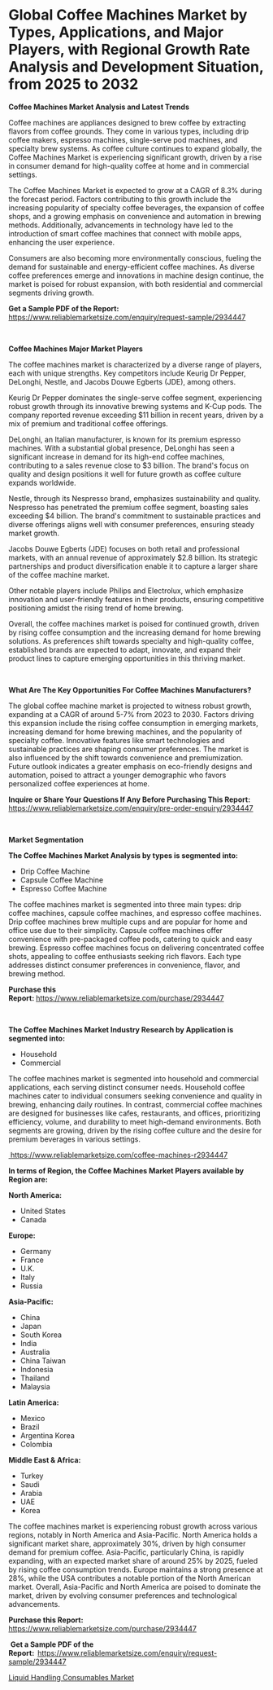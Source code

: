 <p><h1>Global Coffee Machines Market by Types, Applications, and Major Players, with Regional Growth Rate Analysis and Development Situation, from 2025 to 2032</h1></p><p><strong>Coffee Machines Market Analysis and Latest Trends</strong></p>
<p><p>Coffee machines are appliances designed to brew coffee by extracting flavors from coffee grounds. They come in various types, including drip coffee makers, espresso machines, single-serve pod machines, and specialty brew systems. As coffee culture continues to expand globally, the Coffee Machines Market is experiencing significant growth, driven by a rise in consumer demand for high-quality coffee at home and in commercial settings.</p><p>The Coffee Machines Market is expected to grow at a CAGR of 8.3% during the forecast period. Factors contributing to this growth include the increasing popularity of specialty coffee beverages, the expansion of coffee shops, and a growing emphasis on convenience and automation in brewing methods. Additionally, advancements in technology have led to the introduction of smart coffee machines that connect with mobile apps, enhancing the user experience. </p><p>Consumers are also becoming more environmentally conscious, fueling the demand for sustainable and energy-efficient coffee machines. As diverse coffee preferences emerge and innovations in machine design continue, the market is poised for robust expansion, with both residential and commercial segments driving growth.</p></p>
<p><strong>Get a Sample PDF of the Report:&nbsp;</strong> <a href="https://www.reliablemarketsize.com/enquiry/request-sample/2934447?utm_campaign=3099&utm_medium=2&utm_source=Github&utm_content=ia&utm_term=13032025&utm_id=coffee-machines">https://www.reliablemarketsize.com/enquiry/request-sample/2934447</a></p>
<p>&nbsp;</p>
<p><strong>Coffee Machines Major Market Players</strong></p>
<p><p>The coffee machines market is characterized by a diverse range of players, each with unique strengths. Key competitors include Keurig Dr Pepper, DeLonghi, Nestle, and Jacobs Douwe Egberts (JDE), among others.</p><p>Keurig Dr Pepper dominates the single-serve coffee segment, experiencing robust growth through its innovative brewing systems and K-Cup pods. The company reported revenue exceeding $11 billion in recent years, driven by a mix of premium and traditional coffee offerings.</p><p>DeLonghi, an Italian manufacturer, is known for its premium espresso machines. With a substantial global presence, DeLonghi has seen a significant increase in demand for its high-end coffee machines, contributing to a sales revenue close to $3 billion. The brand's focus on quality and design positions it well for future growth as coffee culture expands worldwide.</p><p>Nestle, through its Nespresso brand, emphasizes sustainability and quality. Nespresso has penetrated the premium coffee segment, boasting sales exceeding $4 billion. The brand's commitment to sustainable practices and diverse offerings aligns well with consumer preferences, ensuring steady market growth.</p><p>Jacobs Douwe Egberts (JDE) focuses on both retail and professional markets, with an annual revenue of approximately $2.8 billion. Its strategic partnerships and product diversification enable it to capture a larger share of the coffee machine market.</p><p>Other notable players include Philips and Electrolux, which emphasize innovation and user-friendly features in their products, ensuring competitive positioning amidst the rising trend of home brewing.</p><p>Overall, the coffee machines market is poised for continued growth, driven by rising coffee consumption and the increasing demand for home brewing solutions. As preferences shift towards specialty and high-quality coffee, established brands are expected to adapt, innovate, and expand their product lines to capture emerging opportunities in this thriving market.</p></p>
<p>&nbsp;</p>
<p><strong>What Are The Key Opportunities For Coffee Machines Manufacturers?</strong></p>
<p><p>The global coffee machine market is projected to witness robust growth, expanding at a CAGR of around 5-7% from 2023 to 2030. Factors driving this expansion include the rising coffee consumption in emerging markets, increasing demand for home brewing machines, and the popularity of specialty coffee. Innovative features like smart technologies and sustainable practices are shaping consumer preferences. The market is also influenced by the shift towards convenience and premiumization. Future outlook indicates a greater emphasis on eco-friendly designs and automation, poised to attract a younger demographic who favors personalized coffee experiences at home.</p></p>
<p><strong>Inquire or Share Your Questions If Any Before Purchasing This Report:</strong> <a href="https://www.reliablemarketsize.com/enquiry/pre-order-enquiry/2934447?utm_campaign=3099&utm_medium=2&utm_source=Github&utm_content=ia&utm_term=13032025&utm_id=coffee-machines">https://www.reliablemarketsize.com/enquiry/pre-order-enquiry/2934447</a></p>
<p>&nbsp;</p>
<p><strong>Market Segmentation</strong></p>
<p><strong>The Coffee Machines Market Analysis by types is segmented into:</strong></p>
<p><ul><li>Drip Coffee Machine</li><li>Capsule Coffee Machine</li><li>Espresso Coffee Machine</li></ul></p>
<p><p>The coffee machines market is segmented into three main types: drip coffee machines, capsule coffee machines, and espresso coffee machines. Drip coffee machines brew multiple cups and are popular for home and office use due to their simplicity. Capsule coffee machines offer convenience with pre-packaged coffee pods, catering to quick and easy brewing. Espresso coffee machines focus on delivering concentrated coffee shots, appealing to coffee enthusiasts seeking rich flavors. Each type addresses distinct consumer preferences in convenience, flavor, and brewing method.</p></p>
<p><strong>Purchase this Report:&nbsp;</strong><a href="https://www.reliablemarketsize.com/purchase/2934447?utm_campaign=3099&utm_medium=2&utm_source=Github&utm_content=ia&utm_term=13032025&utm_id=coffee-machines">https://www.reliablemarketsize.com/purchase/2934447</a></p>
<p>&nbsp;</p>
<p><strong>The Coffee Machines Market Industry Research by Application is segmented into:</strong></p>
<p><ul><li>Household</li><li>Commercial</li></ul></p>
<p><p>The coffee machines market is segmented into household and commercial applications, each serving distinct consumer needs. Household coffee machines cater to individual consumers seeking convenience and quality in brewing, enhancing daily routines. In contrast, commercial coffee machines are designed for businesses like cafes, restaurants, and offices, prioritizing efficiency, volume, and durability to meet high-demand environments. Both segments are growing, driven by the rising coffee culture and the desire for premium beverages in various settings.</p></p>
<p><a href="https://www.reliablemarketsize.com/coffee-machines-r2934447?utm_campaign=3099&utm_medium=2&utm_source=Github&utm_content=ia&utm_term=13032025&utm_id=coffee-machines">&nbsp;https://www.reliablemarketsize.com/coffee-machines-r2934447</a></p>
<p><strong>In terms of Region, the Coffee Machines Market Players available by Region are:</strong></p>
<p>
    <p> <strong> North America: </strong>
        <ul>
            <li>United States</li>
            <li>Canada</li>
        </ul>
        </p> 
    <p> <strong> Europe: </strong>
        <ul>
            <li>Germany</li>
            <li>France</li>
            <li>U.K.</li>
            <li>Italy</li>
            <li>Russia</li>
        </ul>
        </p> 
    <p> <strong> Asia-Pacific: </strong>
        <ul>
            <li>China</li>
            <li>Japan</li>
            <li>South Korea</li>
            <li>India</li>
            <li>Australia</li>
            <li>China Taiwan</li>
            <li>Indonesia</li>
            <li>Thailand</li>
            <li>Malaysia</li>
        </ul>
        </p> 
    <p> <strong> Latin America: </strong>
        <ul>
            <li>Mexico</li>
            <li>Brazil</li>
            <li>Argentina Korea</li>
            <li>Colombia</li>
        </ul>
        </p> 
    <p> <strong> Middle East & Africa: </strong>
        <ul>
            <li>Turkey</li>
            <li>Saudi</li>
            <li>Arabia</li>
            <li>UAE</li>
            <li>Korea</li>
        </ul>
    </p>
    </p>
<p><p>The coffee machines market is experiencing robust growth across various regions, notably in North America and Asia-Pacific. North America holds a significant market share, approximately 30%, driven by high consumer demand for premium coffee. Asia-Pacific, particularly China, is rapidly expanding, with an expected market share of around 25% by 2025, fueled by rising coffee consumption trends. Europe maintains a strong presence at 28%, while the USA contributes a notable portion of the North American market. Overall, Asia-Pacific and North America are poised to dominate the market, driven by evolving consumer preferences and technological advancements.</p></p>
<p><strong>Purchase this Report: </strong><a href="https://www.reliablemarketsize.com/purchase/2934447?utm_campaign=3099&utm_medium=2&utm_source=Github&utm_content=ia&utm_term=13032025&utm_id=coffee-machines">https://www.reliablemarketsize.com/purchase/2934447</a></p>
<p>&nbsp;<strong>Get a Sample PDF of the Report:&nbsp;&nbsp;</strong><a href="https://www.reliablemarketsize.com/enquiry/request-sample/2934447?utm_campaign=3099&utm_medium=2&utm_source=Github&utm_content=ia&utm_term=13032025&utm_id=coffee-machines">https://www.reliablemarketsize.com/enquiry/request-sample/2934447</a></p>
<p><strong></strong></p>
<p><p><a href="https://github.com/salodipura00/Market-Research-Report-List-1/blob/main/liquid-handling-consumables-market.md?utm_campaign=3099&utm_medium=2&utm_source=Github&utm_content=ia&utm_term=13032025&utm_id=coffee-machines">Liquid Handling Consumables Market</a></p></p>